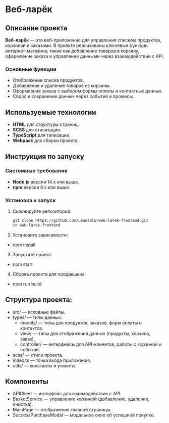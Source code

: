 # Веб-ларёк

## Описание проекта
**Веб-ларёк** — это веб-приложение для управления списком продуктов, корзиной и заказами. В проекте реализованы ключевые функции интернет-магазина, такие как добавление товаров в корзину, оформление заказа и управление данными через взаимодействие с API.

### Основные функции
- Отображение списка продуктов.
- Добавление и удаление товаров из корзины.
- Оформление заказа с выбором формы оплаты и контактных данных.
- Сброс и сохранение данных через события и промисы.

## Используемые технологии
- **HTML** для структуры страниц.
- **SCSS** для стилизации.
- **TypeScript** для типизации.
- **Webpack** для сборки проекта.

## Инструкция по запуску

### Системные требования
- **Node.js** версии 14.x или выше.
- **npm** версии 6.x или выше.

### Установка и запуск
1. Склонируйте репозиторий:
   ```bash
   git clone https://github.com/Leonablu/web-larek-frontend.git
   cd web-larek-frontend
2. Установите зависимости:
- npm install
3. Запустите проект:
- npm start
4. Сборка проекта для продакшена:
- npm run build

## Структура проекта:
- src/ — исходные файлы.
- types/ — типы данных:
  - models/ — типы для продуктов, заказов, форм оплаты и контактов.
  - view/ — типы для отображения данных (продукты, корзина, заказ).
  - controller/ — интерфейсы для API-клиентов, работы с корзиной и событий.
- scss/ — стили проекта.
- index.ts — точка входа приложения.
- utils/ — константы и утилиты.

## Компоненты
- APIClient — интерфейс для взаимодействия с API.
- BasketService — управление корзиной (добавление, удаление, очистка).
- MainPage — отображение главной страницы.
- SuccessPurchaseModal — модальное окно об успешной покупке.














